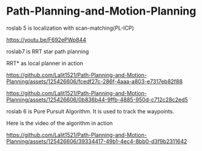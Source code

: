 # Path-Planning-and-Motion-Planning
roslab 5 is localization with scan-matching(PL-ICP)


https://youtu.be/F692ePWp844










roslab7 is RRT star path planning

RRT* as local planner in action

https://github.com/Lalit1521/Path-Planning-and-Motion-Planning/assets/125426606/fcedf27c-286f-4aaa-a803-e7317eb82f88

https://github.com/Lalit1521/Path-Planning-and-Motion-Planning/assets/125426606/0b836b44-9ffb-4885-950d-c712c28c2ed5


roslab 6 is Pure Pursuit Algorithm.
It is used to track the waypoints.

Here is the video of the algorithm in action

https://github.com/Lalit1521/Path-Planning-and-Motion-Planning/assets/125426606/39334417-49b1-4ec4-8bb0-d3f9b2311642









